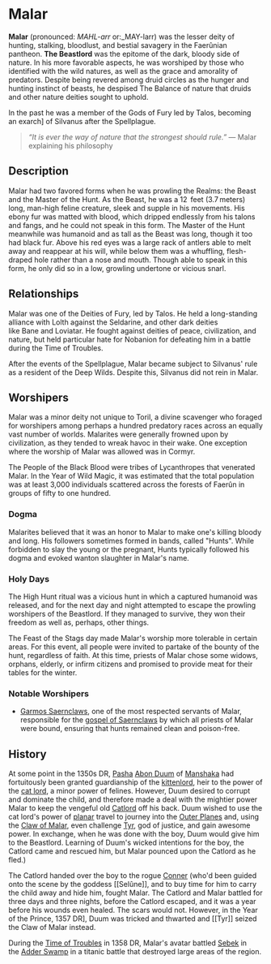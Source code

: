 # Malar

**Malar** (pronounced: _MAHL-arr_ or:_MAY-larr) was the lesser deity of hunting, stalking, bloodlust, and bestial savagery in the Faerûnian pantheon. **The Beastlord** was the epitome of the dark, bloody side of nature. In his more favorable aspects, he was worshiped by those who identified with the wild natures, as well as the grace and amorality of predators. Despite being revered among druid circles as the hunger and hunting instinct of beasts, he despised The Balance of nature that druids and other nature deities sought to uphold.

In the past he was a member of the Gods of Fury led by Talos, becoming an exarch] of Silvanus after the Spellplague.

> *“It is ever the way of nature that the strongest should rule.”*
> — Malar explaining his philosophy

## Description

Malar had two favored forms when he was prowling the Realms: the Beast and the Master of the Hunt. As the Beast, he was a 12  feet (3.7 meters) long, man-high feline creature, sleek and supple in his movements. His ebony fur was matted with blood, which dripped endlessly from his talons and fangs, and he could not speak in this form. The Master of the Hunt meanwhile was humanoid and as tall as the Beast was long, though it too had black fur. Above his red eyes was a large rack of antlers able to melt away and reappear at his will, while below them was a whuffling, flesh-draped hole rather than a nose and mouth. Though able to speak in this form, he only did so in a low, growling undertone or vicious snarl.

## Relationships

Malar was one of the Deities of Fury, led by Talos. He held a long-standing alliance with Lolth against the Seldarine, and other dark deities like Bane and Loviatar. He fought against deities of peace, civilization, and nature, but held particular hate for Nobanion for defeating him in a battle during the Time of Troubles.

After the events of the Spellplague, Malar became subject to Silvanus' rule as a resident of the Deep Wilds. Despite this, Silvanus did not rein in Malar.

## Worshipers

Malar was a minor deity not unique to Toril, a divine scavenger who foraged for worshipers among perhaps a hundred predatory races across an equally vast number of worlds. Malarites were generally frowned upon by civilization, as they tended to wreak havoc in their wake. One exception where the worship of Malar was allowed was in Cormyr.

The People of the Black Blood were tribes of Lycanthropes that venerated Malar. In the Year of Wild Magic, it was estimated that the total population was at least 3,000 individuals scattered across the forests of Faerûn in groups of fifty to one hundred.

### Dogma

Malarites believed that it was an honor to Malar to make one's killing bloody and long. His followers sometimes formed in bands, called "Hunts". While forbidden to slay the young or the pregnant, Hunts typically followed his dogma and evoked wanton slaughter in Malar's name.

### Holy Days

The High Hunt ritual was a vicious hunt in which a captured humanoid was released, and for the next day and night attempted to escape the prowling worshipers of the Beastlord. If they managed to survive, they won their freedom as well as, perhaps, other things.

The Feast of the Stags day made Malar's worship more tolerable in certain areas. For this event, all people were invited to partake of the bounty of the hunt, regardless of faith. At this time, priests of Malar chose some widows, orphans, elderly, or infirm citizens and promised to provide meat for their tables for the winter.

### Notable Worshipers

- [Garmos Saernclaws](https://forgottenrealms.fandom.com/wiki/Garmos_Saernclaws "Garmos Saernclaws"), one of the most respected servants of Malar, responsible for the [gospel of Saernclaws](https://forgottenrealms.fandom.com/wiki/Gospel_of_Saernclaws "Gospel of Saernclaws") by which all priests of Malar were bound, ensuring that hunts remained clean and poison-free.

## History

At some point in the 1350s DR, [Pasha](https://forgottenrealms.fandom.com/wiki/Pasha "Pasha") [Abon Duum](https://forgottenrealms.fandom.com/wiki/Abon_Duum "Abon Duum") of [Manshaka](https://forgottenrealms.fandom.com/wiki/Manshaka "Manshaka") had fortuitously been granted guardianship of the [kittenlord](https://forgottenrealms.fandom.com/wiki/Kittenlord "Kittenlord"), heir to the power of the [cat lord](https://forgottenrealms.fandom.com/wiki/Cat_lord "Cat lord"), a minor power of felines. However, Duum desired to corrupt and dominate the child, and therefore made a deal with the mightier power Malar to keep the vengeful old [Catlord](https://forgottenrealms.fandom.com/wiki/Catlord_(old) "Catlord (old)") off his back. Duum wished to use the cat lord's power of [planar](https://forgottenrealms.fandom.com/wiki/Planes "Planes") travel to journey into the [Outer Planes](https://forgottenrealms.fandom.com/wiki/Outer_Planes "Outer Planes") and, using the [Claw of Malar](https://forgottenrealms.fandom.com/wiki/Claw_of_Malar "Claw of Malar"), even challenge [Tyr](https://forgottenrealms.fandom.com/wiki/Tyr "Tyr"), god of justice, and gain awesome power. In exchange, when he was done with the boy, Duum would give him to the Beastlord. Learning of Duum's wicked intentions for the boy, the Catlord came and rescued him, but Malar pounced upon the Catlord as he fled.)

The Catlord handed over the boy to the rogue [Conner](https://forgottenrealms.fandom.com/wiki/Conner "Conner") (who'd been guided onto the scene by the goddess [[Selûne]], and to buy time for him to carry the child away and hide him, fought Malar. The Catlord and Malar battled for three days and three nights, before the Catlord escaped, and it was a year before his wounds even healed. The scars would not. However, in the Year of the Prince, 1357 DR], Duum was tricked and thwarted and [[Tyr]] seized the Claw of Malar instead.

During the [Time of Troubles](https://forgottenrealms.fandom.com/wiki/Time_of_Troubles "Time of Troubles") in 1358 DR, Malar's avatar battled [Sebek](https://forgottenrealms.fandom.com/wiki/Sebek "Sebek") in the [Adder Swamp](https://forgottenrealms.fandom.com/wiki/Adder_Swamp "Adder Swamp") in a titanic battle that destroyed large areas of the region.